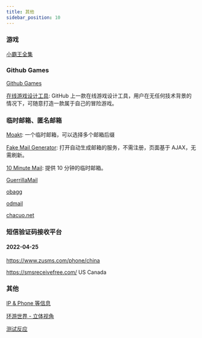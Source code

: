 ```yaml
---
title: 其他
sidebar_position: 10
---
```


### 游戏

[小霸王全集](https://yikm.net/)

### Github Games

[Github Games](http://likexia.gitee.io/game/index.html)

[在线游戏设计工具](http://diygame.vip/#/): GitHub 上一款在线游戏设计工具，用户在无任何技术背景的情况下，可随意打造一款属于自己的冒险游戏。

### 临时邮箱、匿名邮箱

[Moakt](https://www.moakt.com/): 一个临时邮箱，可以选择多个邮箱后缀

[Fake Mail Generator](http://www.fakemailgenerator.com/): 打开自动生成邮箱的服务，不需注册，页面基于 AJAX，无需刷新。

[10 Minute Mail](http://10minutemail.com/): 提供 10 分钟的临时邮箱。

[GuerrillaMail](http://www.guerrillamail.com/)

[obagg](http://od.obagg.com/)

[odmail](http://t.odmail.cn/)

[chacuo.net](http://24mail.chacuo.net/zhtw)

### 短信验证码接收平台

#### 2022-04-25

https://www.zusms.com/phone/china

https://smsreceivefree.com/ US Canada

### 其他

[IP & Phone 等信息](https://www.qqzeng.com/)

[环游世界 - 立体视角](https://www.airpano.com/)

[测试反应](https://humanbenchmark.com/tests/reactiontime)
